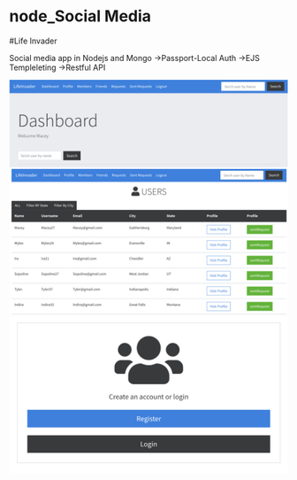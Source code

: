 # node_Social Media
#Life Invader

Social media app in Nodejs and Mongo 
->Passport-Local Auth
->EJS Templeleting
->Restful API

![SS](/ss/dashboard.png)    
![SS](/ss/members.png)
![SS](/ss/home.png)    



